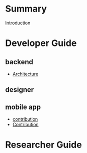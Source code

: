# Summary

[Introduction](introduction.md)

# Developer Guide

## backend
- [Architecture](./architecture.md)
## designer
## mobile app
- [contribution](./deploying.md)
- [Contribution](./contribution.md)

# Researcher Guide
